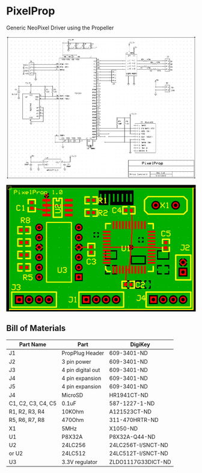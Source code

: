 # PixelProp

Generic NeoPixel Driver using the Propeller

![](https://github.com/topherCantrell/PixelProp/blob/master/art/PixelPropSCH.jpg)

![](https://github.com/topherCantrell/PixelProp/blob/master/art/PixelPropPCB.jpg)

## Bill of Materials

| Part Name          | Part              | DigiKey            |
| ---------          | ----              | ----               |
| J1                 | PropPlug Header   | 609-3401-ND        |
| J2                 | 3 pin power       | 609-3401-ND        |
| J3                 | 4 pin digital out | 609-3401-ND        |
| J4                 | 4 pin expansion   | 609-3401-ND        |
| J5                 | 4 pin expansion   | 609-3401-ND        |
| J4                 | MicroSD           | HR1941CT-ND        |
| C1, C2, C3, C4, C5 | 0.1uF             | 587-1227-1-ND      |
| R1, R2, R3, R4     | 10KOhm            | A121523CT-ND       |
| R5, R6, R7, R8     | 470Ohm            | 311-470HRTR-ND     |
| X1                 | 5MHz              | X1050-ND           |
| U1                 | P8X32A            | P8X32A-Q44-ND      | 
| U2                 | 24LC256           | 24LC256T-I/SNCT-ND | 
| or U2              | 24LC512           | 24LC512T-I/SNCT-ND | 
| U3                 | 3.3V regulator    | ZLDO1117G33DICT-ND | 
